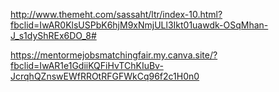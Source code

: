 http://www.themeht.com/sassaht/ltr/index-10.html?fbclid=IwAR0KlsUSPbK6hjM9xNmjULl3Ikt01uawdk-OSqMhan-J_s1dyShREx6DO_8#

https://mentormejobsmatchingfair.my.canva.site/?fbclid=IwAR1e1GdiiKQFiHvTChKIuBv-JcrqhQZnswEWfRROtRFGFWkCq96f2c1H0n0
